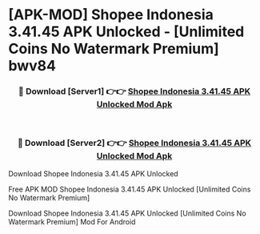 # [APK-MOD] Shopee Indonesia 3.41.45 APK Unlocked - [Unlimited Coins No Watermark Premium] bwv84



<div align="center">
<h3>🔴 Download [Server1] 👉👉 <a href="https://momento.my/?title=Shopee_Indonesia_3.41.45_APK_Unlocked">Shopee Indonesia 3.41.45 APK Unlocked Mod Apk</a></h3><br>

<h3>🔴 Download [Server2] 👉👉 <a href="https://momento.my/?title=Shopee_Indonesia_3.41.45_APK_Unlocked">Shopee Indonesia 3.41.45 APK Unlocked Mod Apk</a></h3>
</div>



Download Shopee Indonesia 3.41.45 APK Unlocked 

Free APK MOD Shopee Indonesia 3.41.45 APK Unlocked [Unlimited Coins No Watermark Premium]

Download Shopee Indonesia 3.41.45 APK Unlocked [Unlimited Coins No Watermark Premium] Mod For Android
